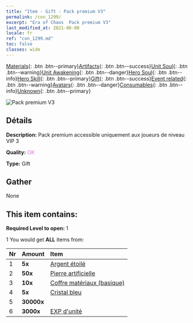```yaml
---
title: "Item - Gift - Pack premium V3"
permalink: /con_1299/
excerpt: "Era of Chaos  Pack premium V3"
last_modified_at: 2021-06-08
locale: fr
ref: "con_1299.md"
toc: false
classes: wide
---
```

 [Materials](/ItemsFR/){: .btn .btn--primary}[Artifacts](/ItemsFR/Artifacts/){: .btn .btn--success}[Unit Soul](/ItemsFR/UnitSoul/){: .btn .btn--warning}[Unit Awakening](/ItemsFR/UnitAwakening/){: .btn .btn--danger}[Hero Soul](/ItemsFR/HeroSoul/){: .btn .btn--info}[Hero Skill](/ItemsFR/HeroSkill/){: .btn .btn--primary}[Gift](/ItemsFR/Gift/){: .btn .btn--success}[Event related](/ItemsFR/Events/){: .btn .btn--warning}[Avatars](/ItemsFR/Avatars/){: .btn .btn--danger}[Consumables](/ItemsFR/Consumables/){: .btn .btn--info}[Unknown](/ItemsFR/Unknown/){: .btn .btn--primary}

 ![Pack premium V3](/images/t/i_905003.png)

## Détails
 **Description:** Pack premium accessible uniquement aux joueurs de niveau VIP 3

 **Quality:** <span style="color: #DA70D6">OK</span>

 **Type:** Gift

## Gather

  None

## This item contains:

 **Required Level to open:** 1

 1 You would get **ALL** items  from:

  | Nr | Amount |     Item    |
  |:---|:-------|:------------|
  | 1 |  **5x** | [Argent étoilé](/ItemsFR/con_969/) |  | 
  | 2 |  **50x** | [Pierre artificielle](/ItemsFR/art_188/) |  | 
  | 3 |  **10x** | [Coffre matériaux (basique)](/ItemsFR/con_756/) |  | 
  | 4 |  **5x** | [Cristal bleu](/ItemsFR/con_716/) |  | 
  | 5 |  **30000x** | <i class="fas fa-coins"/> |  | 
  | 6 |  **3000x** | [EXP d'unité](/ItemsFR/con_902/) |  | 
